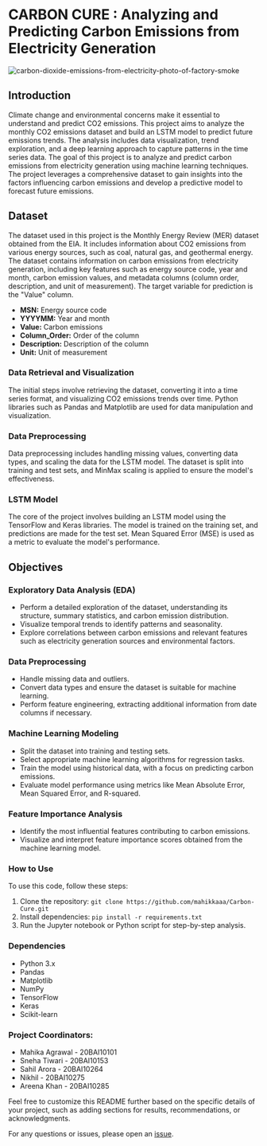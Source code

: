 
# CARBON CURE :  Analyzing and Predicting Carbon Emissions from Electricity Generation
 
![carbon-dioxide-emissions-from-electricity-photo-of-factory-smoke](https://github.com/mahikkaaa/Carbon-Cure/assets/80638498/995e6ec5-d6b6-4e68-b09b-0844f738c8e2)



## Introduction

Climate change and environmental concerns make it essential to understand and predict CO2 emissions. This project aims to analyze the monthly CO2 emissions dataset and build an LSTM model to predict future emissions trends. The analysis includes data visualization, trend exploration, and a deep learning approach to capture patterns in the time series data.
The goal of this project is to analyze and predict carbon emissions from electricity generation using machine learning techniques. The project leverages a comprehensive dataset to gain insights into the factors influencing carbon emissions and develop a predictive model to forecast future emissions.

## Dataset
The dataset used in this project is the Monthly Energy Review (MER) dataset obtained from the EIA. It includes information about CO2 emissions from various energy sources, such as coal, natural gas, and geothermal energy.
The dataset contains information on carbon emissions from electricity generation, including key features such as energy source code, year and month, carbon emission values, and metadata columns (column order, description, and unit of measurement). The target variable for prediction is the "Value" column.

- **MSN:** Energy source code
- **YYYYMM:** Year and month
- **Value:** Carbon emissions
- **Column_Order:** Order of the column
- **Description:** Description of the column
- **Unit:** Unit of measurement

### Data Retrieval and Visualization

The initial steps involve retrieving the dataset, converting it into a time series format, and visualizing CO2 emissions trends over time. Python libraries such as Pandas and Matplotlib are used for data manipulation and visualization.

### Data Preprocessing

Data preprocessing includes handling missing values, converting data types, and scaling the data for the LSTM model. The dataset is split into training and test sets, and MinMax scaling is applied to ensure the model's effectiveness.

### LSTM Model

The core of the project involves building an LSTM model using the TensorFlow and Keras libraries. The model is trained on the training set, and predictions are made for the test set. Mean Squared Error (MSE) is used as a metric to evaluate the model's performance.


## Objectives

### Exploratory Data Analysis (EDA)

- Perform a detailed exploration of the dataset, understanding its structure, summary statistics, and carbon emission distribution.
- Visualize temporal trends to identify patterns and seasonality.
- Explore correlations between carbon emissions and relevant features such as electricity generation sources and environmental factors.

### Data Preprocessing

- Handle missing data and outliers.
- Convert data types and ensure the dataset is suitable for machine learning.
- Perform feature engineering, extracting additional information from date columns if necessary.

### Machine Learning Modeling

- Split the dataset into training and testing sets.
- Select appropriate machine learning algorithms for regression tasks.
- Train the model using historical data, with a focus on predicting carbon emissions.
- Evaluate model performance using metrics like Mean Absolute Error, Mean Squared Error, and R-squared.

### Feature Importance Analysis

- Identify the most influential features contributing to carbon emissions.
- Visualize and interpret feature importance scores obtained from the machine learning model.

### How to Use

To use this code, follow these steps:

1. Clone the repository: `git clone https://github.com/mahikkaaa/Carbon-Cure.git`
2. Install dependencies: `pip install -r requirements.txt`
3. Run the Jupyter notebook or Python script for step-by-step analysis.

### Dependencies

- Python 3.x
- Pandas
- Matplotlib
- NumPy
- TensorFlow
- Keras
- Scikit-learn


### Project Coordinators:
- Mahika Agrawal - 20BAI10101
- Sneha Tiwari - 20BAI10153
- Sahil Arora - 20BAI10264
- Nikhil - 20BAI10275
- Areena Khan - 20BAI10285

Feel free to customize this README further based on the specific details of your project, such as adding sections for results, recommendations, or acknowledgments.

For any questions or issues, please open an [issue](https://github.com/mahikkaaa/Carbon-Cure/issues).
